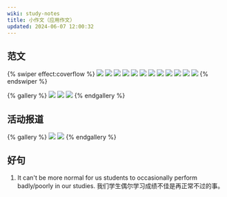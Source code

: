 ```yaml
---
wiki: study-notes
title: 小作文（应用作文）
updated: 2024-06-07 12:00:32
---
```


## 范文

{% swiper effect:coverflow %}
![](https://onep.hzchu.top/mount/pic/myself/materials/英语小作文/IMG_20240405_0001.avif?fmt=avif)
![](https://onep.hzchu.top/mount/pic/myself/materials/英语小作文/IMG_20240405_0002.avif?fmt=avif)
![](https://onep.hzchu.top/mount/pic/myself/materials/英语小作文/IMG_20240405_0003.avif?fmt=avif)
![](https://onep.hzchu.top/mount/pic/myself/materials/英语小作文/IMG_20240405_0004.avif?fmt=avif)
![](https://onep.hzchu.top/mount/pic/myself/materials/英语小作文/IMG_20240405_0005.avif?fmt=avif)
![](https://onep.hzchu.top/mount/pic/myself/materials/英语小作文/IMG_20240405_0006.avif?fmt=avif)
![](https://onep.hzchu.top/mount/pic/myself/materials/英语小作文/IMG_20240405_0007.avif?fmt=avif)
![](https://onep.hzchu.top/mount/pic/myself/materials/英语小作文/IMG_20240405_0008.avif?fmt=avif)
![](https://onep.hzchu.top/mount/pic/myself/materials/英语小作文/IMG_20240405_0009.avif?fmt=avif)
![](https://onep.hzchu.top/mount/pic/myself/materials/英语小作文/IMG_20240405_0010.avif?fmt=avif)
![](https://onep.hzchu.top/mount/pic/myself/materials/英语小作文/IMG_20240405_0011.avif?fmt=avif)
![](https://onep.hzchu.top/mount/pic/myself/materials/英语小作文/IMG_20240405_0012.avif?fmt=avif)
{% endswiper %}

{% gallery %}
![](https://onep.hzchu.top/mount/pic/myself/materials/英语小作文/13_zjby_8_0811103224.avif?fmt=avif)
![](https://onep.hzchu.top/mount/pic/myself/materials/英语小作文/13_zjsyzx_12_0882214038.avif?fmt=avif)
![](https://onep.hzchu.top/mount/pic/myself/materials/英语小作文/135_zjcwsyxx_17_0803107863.avif?fmt=avif)
{% endgallery %}

## 活动报道

{% gallery %}
![](https://onep.hzchu.top/mount/pic/myself/materials/英语应用文写作-活动报道/IMG_20240405_0001.avif?fmt=avif)
![](https://onep.hzchu.top/mount/pic/myself/materials/英语应用文写作-活动报道/IMG_20240405_0002.avif?fmt=avif)
{% endgallery %}

## 好句

1. It can't be more normal for us students to occasionally perform badly/poorly in our studies. 我们学生偶尔学习成绩不佳是再正常不过的事。